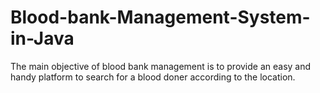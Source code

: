 # Blood-bank-Management-System-in-Java
The main objective of blood bank management is to provide an easy and handy platform to search for a blood doner according to the location.
